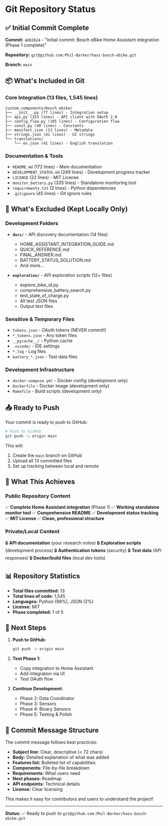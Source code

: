 # Git Repository Status

## ✅ Initial Commit Complete

**Commit:** `ab82614` - "Initial commit: Bosch eBike Home Assistant integration (Phase 1 complete)"

**Repository:** `git@github.com:Phil-Barker/hass-bosch-ebike.git`

**Branch:** `main`

## 📦 What's Included in Git

### Core Integration (13 files, 1,545 lines)

```
custom_components/bosch_ebike/
├── __init__.py (77 lines) - Integration setup
├── api.py (323 lines) - API client with OAuth 2.0
├── config_flow.py (185 lines) - Configuration flow
├── const.py (40 lines) - Constants
├── manifest.json (13 lines) - Metadata
├── strings.json (41 lines) - UI strings
└── translations/
    └── en.json (41 lines) - English translation
```

### Documentation & Tools

- `README.md` (172 lines) - Main documentation
- `DEVELOPMENT_STATUS.md` (249 lines) - Development progress tracker
- `LICENSE` (22 lines) - MIT License
- `monitor_battery.py` (335 lines) - Standalone monitoring tool
- `requirements.txt` (2 lines) - Python dependencies
- `.gitignore` (45 lines) - Git ignore rules

## 🚫 What's Excluded (Kept Locally Only)

### Development Folders

- **`docs/`** - API discovery documentation (14 files)
  - HOME_ASSISTANT_INTEGRATION_GUIDE.md
  - QUICK_REFERENCE.md
  - FINAL_ANSWER.md
  - BATTERY_STATUS_SOLUTION.md
  - And more...

- **`exploration/`** - API exploration scripts (12+ files)
  - explore_bike_id.py
  - comprehensive_battery_search.py
  - test_state_of_charge.py
  - All test JSON files
  - Output text files

### Sensitive & Temporary Files

- `tokens.json` - OAuth tokens (NEVER commit!)
- `*_tokens.json` - Any token files
- `__pycache__/` - Python cache
- `.vscode/` - IDE settings
- `*.log` - Log files
- `battery_*.json` - Test data files

### Development Infrastructure

- `docker-compose.yml` - Docker config (development only)
- `Dockerfile` - Docker image (development only)
- `Makefile` - Build scripts (development only)

## 📤 Ready to Push

Your commit is ready to push to GitHub:

```bash
# Push to GitHub
git push -u origin main
```

This will:
1. Create the `main` branch on GitHub
2. Upload all 13 committed files
3. Set up tracking between local and remote

## 🎯 What This Achieves

### Public Repository Content

✅ **Complete Home Assistant integration** (Phase 1)
✅ **Working standalone monitor tool**
✅ **Comprehensive README**
✅ **Development status tracking**
✅ **MIT License**
✅ **Clean, professional structure**

### Private/Local Content

🔒 **API documentation** (your research notes)
🔒 **Exploration scripts** (development process)
🔒 **Authentication tokens** (security)
🔒 **Test data** (API responses)
🔒 **Docker/build files** (local dev tools)

## 📊 Repository Statistics

- **Total files committed:** 13
- **Total lines of code:** 1,545
- **Languages:** Python (98%), JSON (2%)
- **License:** MIT
- **Phase completed:** 1 of 5

## 🔄 Next Steps

1. **Push to GitHub:**
   ```bash
   git push -u origin main
   ```

2. **Test Phase 1:**
   - Copy integration to Home Assistant
   - Add integration via UI
   - Test OAuth flow

3. **Continue Development:**
   - Phase 2: Data Coordinator
   - Phase 3: Sensors
   - Phase 4: Binary Sensors
   - Phase 5: Testing & Polish

## 📝 Commit Message Structure

The commit message follows best practices:

- **Subject line:** Clear, descriptive (< 72 chars)
- **Body:** Detailed explanation of what was added
- **Features list:** Bulleted list of capabilities
- **Components:** File-by-file breakdown
- **Requirements:** What users need
- **Next phases:** Roadmap
- **API endpoints:** Technical details
- **License:** Clear licensing

This makes it easy for contributors and users to understand the project!

---

**Status:** ✅ Ready to push to `git@github.com:Phil-Barker/hass-bosch-ebike.git`

